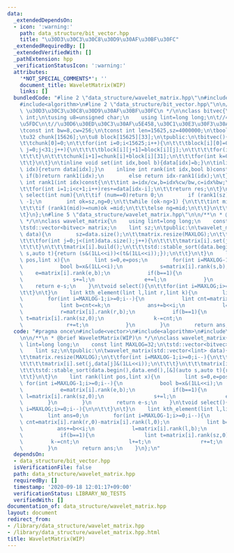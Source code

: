 ```yaml
---
data:
  _extendedDependsOn:
  - icon: ':warning:'
    path: data_structure/bit_vector.hpp
    title: "\u30D3\u30C3\u30C8\u30D9\u30AF\u30BF\u30FC"
  _extendedRequiredBy: []
  _extendedVerifiedWith: []
  _pathExtension: hpp
  _verificationStatusIcon: ':warning:'
  attributes:
    '*NOT_SPECIAL_COMMENTS*': ''
    document_title: WaveletMatrix(WIP)
    links: []
  bundledCode: "#line 2 \"data_structure/wavelet_matrix.hpp\"\n#include<vector>\n\
    #include<algorithm>\n#line 2 \"data_structure/bit_vector.hpp\"\n\n/**\n * @brief\
    \ \u30D3\u30C3\u30C8\u30D9\u30AF\u30BF\u30FC\n */\n\nclass bitvec{\n\tusing u32=unsigned\
    \ int;\n\tusing u8=unsigned char;\n    using lint=long long;\n\t//4*10^6\u5BFE\
    \u5FDC\n\t//\u30D6\u30ED\u30C3\u30AF\u5E458,\u30C1\u30E3\u30F3\u30AF\u5E45256\n\
    \tconst int bw=8,cw=256;\n\tconst int len=15625,sz=4000000;\n\tbool data[4000000]={0};\n\
    \tu32 chunk[15626];\n\tu8 block[15625][33];\n\tpublic:\n\tbitvec(){}\n\tvoid build(){\n\
    \t\tchunk[0]=0;\n\t\tfor(int i=0;i<15625;i++){\n\t\t\tblock[i][0]=0;\n\t\t\tfor(int\
    \ j=0;j<31;j++){\n\t\t\t\tblock[i][j+1]=block[i][j];\n\t\t\t\tfor(int k=0;k<8;k++)block[i][j+1]+=data[i*cw+j*bw+k];\n\
    \t\t\t}\n\t\t\tchunk[i+1]=chunk[i]+block[i][31];\n\t\t\tfor(int k=0;k<8;k++)chunk[i+1]+=data[i*cw+31*bw+k];\n\
    \t\t}\n\t}\n\tinline void set(int idx,bool b){data[idx]=b;}\n\tinline bool get(int\
    \ idx){return data[idx];}\n    inline int rank(int idx,bool b)const{\n       \
    \ if(b)return rank1(idx);\n        else return idx-rank1(idx);\n\t}\n\tinline\
    \ int rank1(int idx)const{\n\t\tint a=idx/cw,b=idx%cw/bw,c=idx%bw;\n\t\tint res=chunk[a]+block[a][b];\n\
    \t\tfor(int i=1;i<c+1;i++)res+=data[idx-i];\n\t\treturn res;\n\t}\n\tinline int\
    \ select(int num){\n\t\tif (num==0)return 0;\n        if (rank1(sz)<num)return\
    \ -1;\n        int ok=sz,ng=0;\n\t\twhile (ok-ng>1) {\n\t\t\tint mid=(ok+ng)/2;\n\
    \t\t\tif (rank1(mid)>=num)ok =mid;\n\t\t\telse ng=mid;\n\t\t}\n\t\treturn ok;\n\
    \t}\n};\n#line 5 \"data_structure/wavelet_matrix.hpp\"\n\n/**\n * @brief WaveletMatrix(WIP)\n\
    \ */\n\nclass wavelet_matrix{\n    using lint=long long;\n    const lint MAXLOG=32;\n\
    \tstd::vector<bitvec> matrix;\n    lint sz;\n\tpublic:\n\twavelet_matrix(std::vector<lint>\
    \ data){\n        sz=data.size();\n\t\tmatrix.resize(MAXLOG);\n\t\tfor(int i=MAXLOG-1;i>=0;i--){\n\
    \t\t\tfor(int j=0;j<(int)data.size();j++){\n\t\t\t\tmatrix[i].set(j,data[j]&(1LL<<i));\n\
    \t\t\t}\n\t\t\tmatrix[i].build();\n\t\t\tstd::stable_sort(data.begin(),data.end(),[&](auto\
    \ s,auto t){return (s&(1LL<<i))<(t&(1LL<<i));});\n\t\t}\n\t}\n    lint rank(lint\
    \ pos,lint x){\n        lint s=0,e=pos;\n        for(int i=MAXLOG-1;i>=0;i--){\n\
    \            bool b=x&(1LL<<i);\n            s=matrix[i].rank(s,b);\n        \
    \    e=matrix[i].rank(e,b);\n            if(b==1){\n                lint l=matrix[i].rank(sz,0);\n\
    \                s+=l;\n                e+=l;\n            }\n        }\n    \
    \    return e-s;\n    }\n\tvoid select(){\n\t\tfor(int i=MAXLOG;i>=0;i--){\n\n\
    \t\t}\n\t}\n    lint kth_element(lint l,lint r,lint k){\n        lint ans=0;\n\
    \        for(int i=MAXLOG-1;i>=0;i--){\n            lint cnt=matrix[i].rank(r,0)-matrix[i].rank(l,0);\n\
    \            lint b=cnt<=k;\n            ans+=b<<i;\n            l=matrix[i].rank(l,b);\n\
    \            r=matrix[i].rank(r,b);\n            if(b==1){\n                lint\
    \ t=matrix[i].rank(sz,0);\n                k-=cnt;\n                l+=t;\n  \
    \              r+=t;\n            }\n        }\n        return ans;\n    }\n};\n"
  code: "#pragma once\n#include<vector>\n#include<algorithm>\n#include\"bit_vector.hpp\"\
    \n\n/**\n * @brief WaveletMatrix(WIP)\n */\n\nclass wavelet_matrix{\n    using\
    \ lint=long long;\n    const lint MAXLOG=32;\n\tstd::vector<bitvec> matrix;\n\
    \    lint sz;\n\tpublic:\n\twavelet_matrix(std::vector<lint> data){\n        sz=data.size();\n\
    \t\tmatrix.resize(MAXLOG);\n\t\tfor(int i=MAXLOG-1;i>=0;i--){\n\t\t\tfor(int j=0;j<(int)data.size();j++){\n\
    \t\t\t\tmatrix[i].set(j,data[j]&(1LL<<i));\n\t\t\t}\n\t\t\tmatrix[i].build();\n\
    \t\t\tstd::stable_sort(data.begin(),data.end(),[&](auto s,auto t){return (s&(1LL<<i))<(t&(1LL<<i));});\n\
    \t\t}\n\t}\n    lint rank(lint pos,lint x){\n        lint s=0,e=pos;\n       \
    \ for(int i=MAXLOG-1;i>=0;i--){\n            bool b=x&(1LL<<i);\n            s=matrix[i].rank(s,b);\n\
    \            e=matrix[i].rank(e,b);\n            if(b==1){\n                lint\
    \ l=matrix[i].rank(sz,0);\n                s+=l;\n                e+=l;\n    \
    \        }\n        }\n        return e-s;\n    }\n\tvoid select(){\n\t\tfor(int\
    \ i=MAXLOG;i>=0;i--){\n\n\t\t}\n\t}\n    lint kth_element(lint l,lint r,lint k){\n\
    \        lint ans=0;\n        for(int i=MAXLOG-1;i>=0;i--){\n            lint\
    \ cnt=matrix[i].rank(r,0)-matrix[i].rank(l,0);\n            lint b=cnt<=k;\n \
    \           ans+=b<<i;\n            l=matrix[i].rank(l,b);\n            r=matrix[i].rank(r,b);\n\
    \            if(b==1){\n                lint t=matrix[i].rank(sz,0);\n       \
    \         k-=cnt;\n                l+=t;\n                r+=t;\n            }\n\
    \        }\n        return ans;\n    }\n};\n"
  dependsOn:
  - data_structure/bit_vector.hpp
  isVerificationFile: false
  path: data_structure/wavelet_matrix.hpp
  requiredBy: []
  timestamp: '2020-09-18 12:01:17+09:00'
  verificationStatus: LIBRARY_NO_TESTS
  verifiedWith: []
documentation_of: data_structure/wavelet_matrix.hpp
layout: document
redirect_from:
- /library/data_structure/wavelet_matrix.hpp
- /library/data_structure/wavelet_matrix.hpp.html
title: WaveletMatrix(WIP)
---
```

